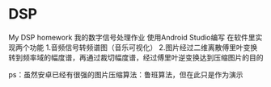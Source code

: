 # DSP
My DSP homework
我的数字信号处理作业
使用Android Studio编写
在软件里实现两个功能
1.音频信号转频谱图（音乐可视化）
2.图片经过二维离散傅里叶变换转到频率域的幅度谱，再通过裁切幅度谱，经过傅里叶逆变换达到压缩图片的目的

ps：虽然安卓已经有很强的图片压缩算法：鲁班算法，但在此只是作为演示
